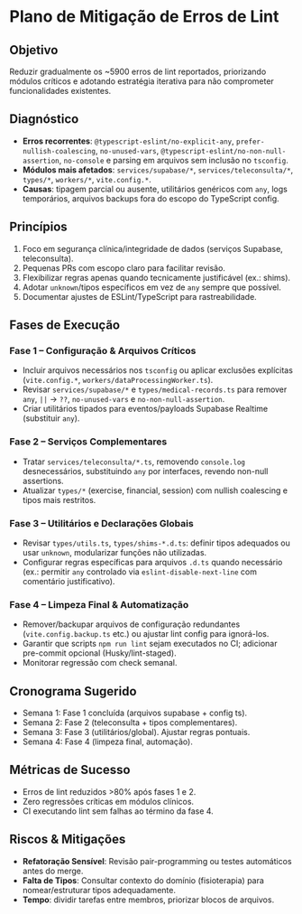 # Plano de Mitigação de Erros de Lint

## Objetivo
Reduzir gradualmente os ~5900 erros de lint reportados, priorizando módulos críticos e adotando estratégia iterativa para não comprometer funcionalidades existentes.

## Diagnóstico
- **Erros recorrentes**: `@typescript-eslint/no-explicit-any`, `prefer-nullish-coalescing`, `no-unused-vars`, `@typescript-eslint/no-non-null-assertion`, `no-console` e parsing em arquivos sem inclusão no `tsconfig`.
- **Módulos mais afetados**: `services/supabase/*`, `services/teleconsulta/*`, `types/*`, `workers/*`, `vite.config.*`.
- **Causas**: tipagem parcial ou ausente, utilitários genéricos com `any`, logs temporários, arquivos backups fora do escopo do TypeScript config.

## Princípios
1. Foco em segurança clínica/integridade de dados (serviços Supabase, teleconsulta).
2. Pequenas PRs com escopo claro para facilitar revisão.
3. Flexibilizar regras apenas quando tecnicamente justificável (ex.: shims).
4. Adotar `unknown`/tipos específicos em vez de `any` sempre que possível.
5. Documentar ajustes de ESLint/TypeScript para rastreabilidade.

## Fases de Execução

### Fase 1 – Configuração & Arquivos Críticos
- Incluir arquivos necessários nos `tsconfig` ou aplicar exclusões explícitas (`vite.config.*`, `workers/dataProcessingWorker.ts`).
- Revisar `services/supabase/*` e `types/medical-records.ts` para remover `any`, `||` → `??`, `no-unused-vars` e `no-non-null-assertion`.
- Criar utilitários tipados para eventos/payloads Supabase Realtime (substituir `any`).

### Fase 2 – Serviços Complementares
- Tratar `services/teleconsulta/*.ts`, removendo `console.log` desnecessários, substituindo `any` por interfaces, revendo non-null assertions.
- Atualizar `types/*` (exercise, financial, session) com nullish coalescing e tipos mais restritos.

### Fase 3 – Utilitários e Declarações Globais
- Revisar `types/utils.ts`, `types/shims-*.d.ts`: definir tipos adequados ou usar `unknown`, modularizar funções não utilizadas.
- Configurar regras específicas para arquivos `.d.ts` quando necessário (ex.: permitir `any` controlado via `eslint-disable-next-line` com comentário justificativo).

### Fase 4 – Limpeza Final & Automatização
- Remover/backupar arquivos de configuração redundantes (`vite.config.backup.ts` etc.) ou ajustar lint config para ignorá-los.
- Garantir que scripts `npm run lint` sejam executados no CI; adicionar pre-commit opcional (Husky/lint-staged).
- Monitorar regressão com check semanal.

## Cronograma Sugerido
- Semana 1: Fase 1 concluída (arquivos supabase + config ts).
- Semana 2: Fase 2 (teleconsulta + tipos complementares).
- Semana 3: Fase 3 (utilitários/global). Ajustar regras pontuais.
- Semana 4: Fase 4 (limpeza final, automação).

## Métricas de Sucesso
- Erros de lint reduzidos >80% após fases 1 e 2.
- Zero regressões críticas em módulos clínicos.
- CI executando lint sem falhas ao término da fase 4.

## Riscos & Mitigações
- **Refatoração Sensível**: Revisão pair-programming ou testes automáticos antes do merge.
- **Falta de Tipos**: Consultar contexto do domínio (fisioterapia) para nomear/estruturar tipos adequadamente.
- **Tempo**: dividir tarefas entre membros, priorizar blocos de arquivos.


